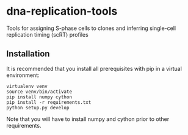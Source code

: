 # dna-replication-tools
Tools for assigning S-phase cells to clones and inferring single-cell replication timing (scRT) profiles

## Installation

It is recommended that you install all prerequisites with pip in a virtual environment:

```
virtualenv venv
source venv/bin/activate
pip install numpy cython
pip install -r requirements.txt
python setup.py develop
```

Note that you will have to install numpy and cython prior to other requirements.